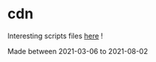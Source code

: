 # cdn

Interesting scripts files [here](https://github.com/Its-Just-Nans/cdn) !

Made between 2021-03-06 to 2021-08-02
